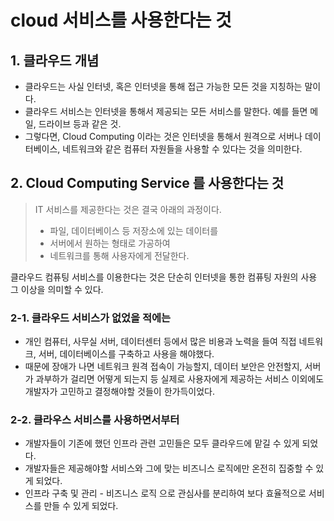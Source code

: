 # cloud 서비스를 사용한다는 것

## 1. 클라우드 개념

* 클라우드는 사실 인터넷, 혹은 인터넷을 통해 접근 가능한 모든 것을 지칭하는 말이다.&#x20;
* 클라우드 서비스는 인터넷을 통해서 제공되는 모든 서비스를 말한다. 예를 들면 메일, 드라이브 등과 같은 것.&#x20;
* 그렇다면, Cloud Computing 이라는 것은 인터넷을 통해서 원격으로 서버나 데이터베이스, 네트워크와 같은 컴퓨터 자원들을 사용할 수 있다는 것을 의미한다. &#x20;

## 2. Cloud Computing Service 를 사용한다는 것 &#x20;

> IT 서비스를 제공한다는 것은 결국 아래의 과정이다.&#x20;
>
> * 파일, 데이터베이스 등 저장소에 있는 데이터를&#x20;
> * 서버에서 원하는 형태로 가공하여&#x20;
> * 네트워크를 통해 사용자에게 전달한다.&#x20;

클라우드 컴퓨팅 서비스를 이용한다는 것은 단순히 인터넷을 통한 컴퓨팅 자원의 사용 그 이상을 의미할 수 있다.&#x20;

### 2-1. 클라우드 서비스가 없었을 적에는&#x20;

* 개인 컴퓨터, 사무실 서버, 데이터센터 등에서 많은 비용과 노력을 들여 직접 네트워크, 서버, 데이터베이스를 구축하고 사용을 해야했다.&#x20;
* 때문에 장애가 나면 네트워크 원격 접속이 가능할지, 데이터 보안은 안전할지, 서버가 과부하가 걸리면 어떻게 되는지 등 실제로 사용자에게 제공하는 서비스 이외에도 개발자가 고민하고 결정해야할 것들이 한가득이었다.&#x20;

### 2-2. 클라우스 서비스를 사용하면서부터&#x20;

* 개발자들이 기존에 했던 인프라 관련 고민들은 모두 클라우드에 맡길 수 있게 되었다.&#x20;
* 개발자들은 제공해야할 서비스와 그에 맞는 비즈니스 로직에만 온전히 집중할 수 있게 되었다.&#x20;
* 인프라 구축 및 관리 - 비즈니스 로직 으로 관심사를 분리하여 보다 효율적으로 서비스를 만들 수 있게 되었다.&#x20;

